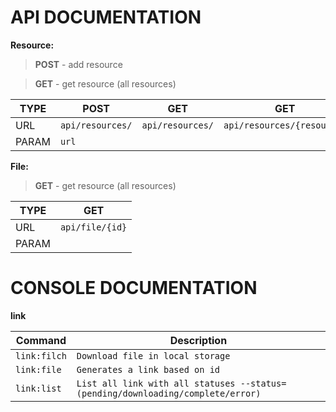 # API DOCUMENTATION

**Resource:**

> **POST** - add resource

> **GET** - get resource (all resources)

TYPE | POST| GET| GET
|--|--|--|--|
URL| `api/resources/`| `api/resources/` |`api/resources/{resource}`
PARAM| `url`| |

**File:**

> **GET** - get resource (all resources)

TYPE | GET
|--|--|
URL| `api/file/{id}`|
PARAM||

# CONSOLE DOCUMENTATION

**link**

Command | Description
|--|--|
`link:filch` | `Download file in local storage`
`link:file` | `Generates a link based on id`
`link:list` | `List all link with all statuses --status=(pending/downloading/complete/error)`
